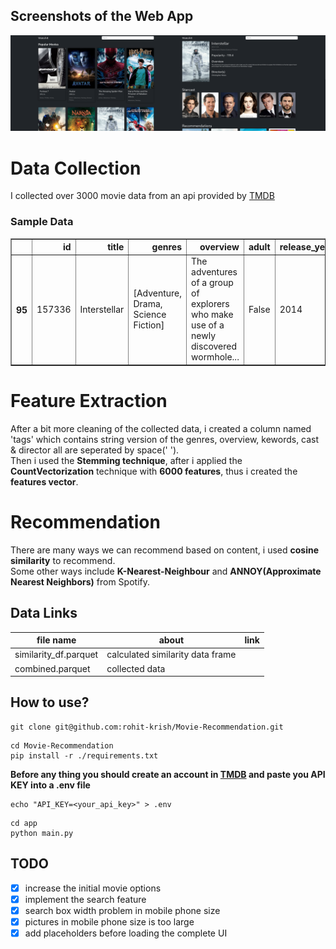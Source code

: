 ## Screenshots of the Web App

![Preview](./previews/preview.png) 

# Data Collection

I collected over 3000 movie data from an api provided by [TMDB](https://www.themoviedb.org/)

### Sample Data

<table border="1" class="dataframe">
    <thead>
        <tr style="text-align: right;">
            <th></th>
            <th>id</th>
            <th>title</th>
            <th>genres</th>
            <th>overview</th>
            <th>adult</th>
            <th>release_year</th>
            <th>poster_url</th>
            <th>keywords</th>
            <th>cast</th>
            <th>director</th>
            <th>popularity</th>
        </tr>
    </thead>
    <tbody>
        <tr>
            <th>95</th>
            <td>157336</td>
            <td>Interstellar</td>
            <td>[Adventure, Drama, Science Fiction]</td>
            <td>The adventures of a group of explorers who make use of a newly discovered wormhole...
            </td>
            <td>False</td>
            <td>2014</td>
            <td>https://image.tmdb.org/t/p/w500/gEU2QniE6E77NI6lCU6MxlNBvIx.jpg</td>
            <td>[artificial intelligence, nasa, time warp, spacecraft, expedition, future,...</td>
            <td>[[Matthew McConaughey, /sY2mwpafcwqyYS1sOySu1MENDse.jpg], [Timothée Chalamet,
                /BE2sdjpgsa2rNTFa66f7upkaOP.jpg]...</td>
            <td>[[Christopher Nolan, /xuAIuYSmsUzKlUMBFGVZaWsY3DZ.jpg]]</td>
            <td>128.429</td>
        </tr>
    </tbody>
</table>

# Feature Extraction

After a bit more cleaning of the collected data, i created a column named 'tags' which contains string version of the genres, overview, kewords, cast & director all are seperated by space(' ').<br>
Then i used the <b>Stemming technique</b>, after i applied the <b>CountVectorization</b> technique with <b>6000 features</b>, thus i created the <b>features vector</b>.

# Recommendation

There are many ways we can recommend based on content, i used <b>cosine similarity</b> to recommend.<br>
Some other ways include <b>K-Nearest-Neighbour</b> and <b>ANNOY(Approximate Nearest Neighbors)</b> from Spotify.


## Data Links

|file name            |about                           |link          |
|---------------------|--------------------------------|--------------|
|similarity_df.parquet|calculated similarity data frame|              |
|combined.parquet     |collected data                  |              |

## How to use?

```
git clone git@github.com:rohit-krish/Movie-Recommendation.git
```

```
cd Movie-Recommendation
pip install -r ./requirements.txt
```

<b>Before any thing you should create an account in [TMDB](https://developer.themoviedb.org/docs/getting-started) and paste you API KEY into a .env file</b>

```
echo "API_KEY=<your_api_key>" > .env
```

```
cd app
python main.py
```

## TODO

- [x] increase the initial movie options
- [x] implement the search feature
- [x] search box width problem in mobile phone size
- [x] pictures in mobile phone size is too large
- [x] add placeholders before loading the complete UI
